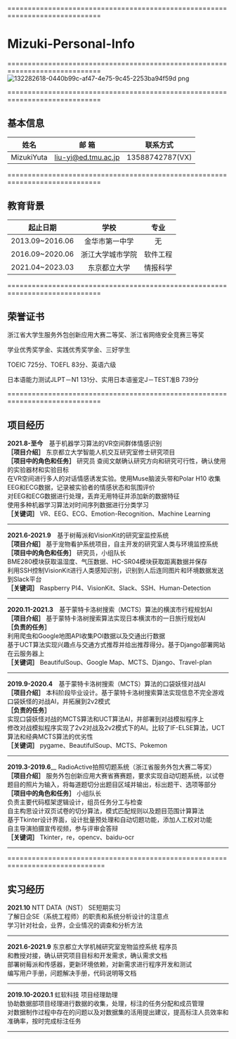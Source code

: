 =============================================================================

# Mizuki-Personal-Info

=============================================================================
![132282618-0440b99c-af47-4e75-9c45-2253ba94f59d png](https://user-images.githubusercontent.com/26008298/137834048-a0fed0a0-40a0-44bc-9c72-7a9b8505be48.jpeg)

=============================================================================
## 基本信息  
| 姓名  | 邮    箱 | 联系方式 | 
|  :----:   | :----: | :----: |
|MizukiYuta	 |liu-yi@ed.tmu.ac.jp|13588742787(VX)|

=============================================================================

## 教育背景  
| 起止日期  | 学校 | 专业 | 
|  :----:   | :----: | :----: |
|2013.09~2016.06|	金华市第一中学| 无 |
|2016.09~2020.06|	浙江大学城市学院|	软件工程| 
|2021.04~2023.03|	东京都立大学|	情报科学| 

=============================================================================

## 荣誉证书
浙江省大学生服务外包创新应用大赛二等奖、浙江省网络安全竞赛三等奖

学业优秀奖学金、实践优秀奖学金、三好学生  

TOEIC 725分、TOEFL 83分、英语六级  

日本语能力测试JLPT－N1 131分、实用日本语鉴定J－TEST准B 739分  

=============================================================================

## 项目经历
__2021.8-至今__　基于机器学习算法的VR空间群体情感识别  
**［项目介绍］** 东京都立大学智能人机交互研究室修士研究项目  
**［项目中的角色和任务］**  研究员 
查阅文献确认研究方向和研究可行性，确认使用的实验器材和实验目标  
在VR空间进行多人的对话情感诱发实验。使用Muse脑波头带和Polar H10    收集EEG和ECG数据，记录被实验者的情感状态和氛围评价  
对EEG和ECG数据进行处理，丢弃无用特征并添加新的数据特征  
使用多种机器学习算法对时间序列数据进行分类学习  
**［关键词］** VR、EEG、ECG、Emotion-Recognition、Machine Learning  

------------------------------------------------------------------------------

__2021.6-2021.9__　基于树莓派和VisionKit的研究室监控系统   
**［项目介绍］** 基于宠物看护系统项目，自主开发的研究室人类与环境监控系统  
**［项目中的角色和任务］** 研究员，小组队长  
BME280模块获取温湿度、气压数据、HC-SR04模块获取距离数据并保存  
利用SSH控制VisionKit进行人类感知识别，识别到人后连同图片和环境数据发送到Slack平台  
**［关键词］** Raspberry PI4、VisionKit、Slack、SSH、Human-Detection 

------------------------------------------------------------------------------

__2020.11-2021.3__　基于蒙特卡洛树搜索（MCTS）算法的横滨市行程规划AI  
**［项目介绍］** 基于蒙特卡洛树搜索算法实现日本横滨市的一日旅行规划AI  
**［负责的任务］**  
利用爬虫和Google地图API收集POI数据以及交通出行数据  
基于UCT算法实现兴趣点与交通方式推荐并给出推荐得分。基于Django部署网站在云服务器上  
**［关键词］** BeautifulSoup、Google Map、MCTS、Django、Travel-plan  

------------------------------------------------------------------------------

__2019.9-2020.4__　基于蒙特卡洛树搜索（MCTS）算法的口袋妖怪对战AI  
**［项目介绍］** 本科阶段毕业设计。基于蒙特卡洛树搜索算法实现信息不完全游戏口袋妖怪的对战AI，并拓展到2v2模式  
**［负责的任务］**    
实现口袋妖怪对战的MCTS算法和UCT算法AI，并部署到对战模拟程序上    
修改对战模拟程序实现了2v2对战及2v2模式下的AI。比较了IF-ELSE算法，UCT算法和经典MCTS算法的优劣性    
**［关键词］** pygame、BeautifulSoup、MCTS、Pokemon    

------------------------------------------------------------------------------

__2019.3-2019.6____ RadioActive拍照切题系统（浙江省服务外包大赛二等奖）  
**［项目介绍］** 服务外包创新应用大赛省赛赛题，要求实现自动切题系统，以试卷题目的照片为输入，将每道题切分出题目区域并输出，标出题干、选项等部分  
**［项目中的角色和任务］** 小组队长  
负责主要代码框架逻辑设计，组员任务分工与检查  
自主构思设计双页试卷的切分算法，模式匹配规则以及题目范围计算算法  
基于Tkinter设计界面，设计批量预处理和自动切题功能，添加人工校对功能  
自主导演拍摄宣传视频，参与评审会答辩  
**［关键词］** Tkinter，re，opencv、baidu-ocr  

------------------------------------------------------------------------------

==============================================================================

## 实习经历
__2021.10__ NTT DATA（NST） SE短期实习  
了解日企SE（系统工程师）的职责和系统分析设计的注意点    
学习针对社会，业界，企业情况的调查和分析方法    

------------------------------------------------------------------------------

__2021.6-2021.9__ 东京都立大学机械研究室宠物监控系统 程序员   
和教授对接，确认研究项目目标和开发需求，确认需求文档    
部署树莓派和传感器，更新环境依赖，对新需求进行程序开发和测试    
编写用户手册，问题解决手册，代码说明等文档  

------------------------------------------------------------------------------

__2019.10-2020.1__  虹软科技 项目经理助理  
协助数据部项目经理进行数据的收集，处理，标注的任务分配和成员管理  
对数据制作过程中存在的问题以及对数据集的活用提出建议，提高标注人员效率和准确率，按时完成标注任务  

------------------------------------------------------------------------------
